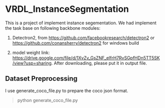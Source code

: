 # VRDL_InstanceSegmentation

This is a project of implement instance segementation. We had implement the task base on following backbone modules:

1. Detectron2, from https://github.com/facebookresearch/detectron2 or https://github.com/conansherry/detectron2 for windows build

2. model weight link: https://drive.google.com/file/d/1XvZv_GsZNF_eIfrH7RvSGpfHDn5TT5SK/view?usp=sharing. After downloading, please put it in output file.


## Dataset Preprocessing

I use generate_coco_file.py to prepare the coco json format.

> python generate_coco_file.py
